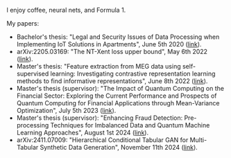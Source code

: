 I enjoy coffee, neural nets, and Formula 1.

My papers:

- Bachelor's thesis: "Legal and Security Issues of Data Processing when Implementing IoT Solutions in Apartments", June 5th 2020 ([link](https://urn.kb.se/resolve?urn=urn:nbn:se:kth:diva-277917)).
- arXiv:2205.03169: "The NT-Xent loss upper bound", May 6th 2022 ([link](https://arxiv.org/abs/2205.03169)).
- Master's thesis: "Feature extraction from MEG data using self-supervised learning: Investigating contrastive representation learning methods to find informative representations", June 8th 2022 ([link](https://urn.kb.se/resolve?urn=urn:nbn:se:kth:diva-319884)).
- Master's thesis (supervisor): "The Impact of Quantum Computing on the Financial Sector: Exploring the Current Performance and Prospects of Quantum Computing for Financial Applications through Mean-Variance Optimization", July 5th 2023 ([link](https://urn.kb.se/resolve?urn=urn:nbn:se:liu:diva-196213)).
- Master's thesis (supervisor): "Enhancing Fraud Detection: Pre-processing Techniques for Imbalanced Data and Quantum Machine Learning Approaches", August 1st 2024 ([link](https://urn.kb.se/resolve?urn=urn:nbn:se:uu:diva-537432)).
- arXiv:2411.07009: "Hierarchical Conditional Tabular GAN for Multi-Tabular Synthetic Data Generation", November 11th 2024 ([link](https://arxiv.org/abs/2411.07009)).

